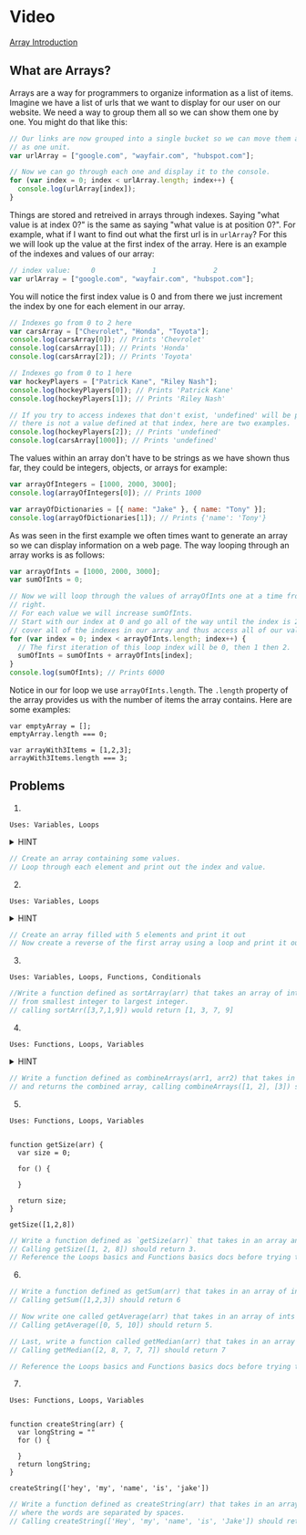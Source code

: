 
# Video
[Array Introduction](https://www.youtube.com/watch?v=o3kLpOSHubY)

## What are Arrays?

Arrays are a way for programmers to organize information as a list of items. Imagine we have a list of urls
that we want to display for our user on our website. We need a way to group them all so we can show them one by one. You might do that like this:

```javascript
// Our links are now grouped into a single bucket so we can move them around in our program
// as one unit.
var urlArray = ["google.com", "wayfair.com", "hubspot.com"];

// Now we can go through each one and display it to the console.
for (var index = 0; index < urlArray.length; index++) {
  console.log(urlArray[index]);
}
```

Things are stored and retreived in arrays through indexes. Saying "what value is at index 0?" is the same as saying "what value is at position 0?". For example, what if I want to find out what the first url is in `urlArray`? For this we will look up the value at the first index of the array. Here is an example of the indexes and values of our array:

```javascript
// index value:     0              1              2
var urlArray = ["google.com", "wayfair.com", "hubspot.com"];
```

You will notice the first index value is 0 and from there we just increment the index by one
for each element in our array.

```javascript
// Indexes go from 0 to 2 here
var carsArray = ["Chevrolet", "Honda", "Toyota"];
console.log(carsArray[0]); // Prints 'Chevrolet'
console.log(carsArray[1]); // Prints 'Honda'
console.log(carsArray[2]); // Prints 'Toyota'

// Indexes go from 0 to 1 here
var hockeyPlayers = ["Patrick Kane", "Riley Nash"];
console.log(hockeyPlayers[0]); // Prints 'Patrick Kane'
console.log(hockeyPlayers[1]); // Prints 'Riley Nash'

// If you try to access indexes that don't exist, 'undefined' will be printed because
// there is not a value defined at that index, here are two examples.
console.log(hockeyPlayers[2]); // Prints 'undefined'
console.log(carsArray[1000]); // Prints 'undefined'
```

The values within an array don't have to be strings as we have shown thus far, they could be integers, objects, or arrays for example:

```javascript
var arrayOfIntegers = [1000, 2000, 3000];
console.log(arrayOfIntegers[0]); // Prints 1000

var arrayOfDictionaries = [{ name: "Jake" }, { name: "Tony" }];
console.log(arrayOfDictionaries[1]); // Prints {'name': 'Tony'}
```

As was seen in the first example we often times want to generate an array so we can display information
on a web page. The way looping through an array works is as follows:

```javascript
var arrayOfInts = [1000, 2000, 3000];
var sumOfInts = 0;

// Now we will loop through the values of arrayOfInts one at a time from left to
// right.
// For each value we will increase sumOfInts.
// Start with our index at 0 and go all of the way until the index is 2, this will
// cover all of the indexes in our array and thus access all of our values.
for (var index = 0; index < arrayOfInts.length; index++) {
  // The first iteration of this loop index will be 0, then 1 then 2.
  sumOfInts = sumOfInts + arrayOfInts[index];
}
console.log(sumOfInts); // Prints 6000
```

Notice in our for loop we use `arrayOfInts.length`. The `.length` property of the array provides us with the number of items the array contains. Here are some examples:

```
var emptyArray = [];
emptyArray.length === 0;

var arrayWith3Items = [1,2,3];
arrayWith3Items.length === 3;
```

## Problems

1.

`Uses: Variables, Loops`

<details><summary>HINT</summary>

<p>
  The for loop's starting condition should be 0. Its' ending condition should be the length of your array. Increment the starting condition by 1.
</p>
</details>

```javascript
// Create an array containing some values.
// Loop through each element and print out the index and value.
```

2.

`Uses: Variables, Loops`

<details><summary>HINT</summary>

<p>
  var array = ['a', 'b', 'c', 'd', 'e']
  for () {

  }
  for () {
  
  }
</p>
</details>

```javascript
// Create an array filled with 5 elements and print it out
// Now create a reverse of the first array using a loop and print it out.
```

3.

`Uses: Variables, Loops, Functions, Conditionals`

```javascript
//Write a function defined as sortArray(arr) that takes an array of integers and sorts them
// from smallest integer to largest integer.
// calling sortArr([3,7,1,9]) would return [1, 3, 7, 9]
```

4.

`Uses: Functions, Loops, Variables`

<details><summary>HINT</summary><p>
  
  <pre><code>
function combineArrays(arr1, arr2) {
  var combinedArray = [];
  
  for () {
  
  }

  for () {
  
  }

  return combinedArray;
}

combineArrays([1,2], [3,4,5])
</pre></code>
  
</p></details>


```javascript
// Write a function defined as combineArrays(arr1, arr2) that takes in two arrays and combines them into one
// and returns the combined array, calling combineArrays([1, 2], [3]) should return [1, 2, 3]
```

5.

`Uses: Functions, Loops, Variables`

  <pre><code>
function getSize(arr) {
  var size = 0;
  
  for () {
  
  }

  return size;
}

getSize([1,2,8])
</pre></code>
  
</p></details>

```javascript
// Write a function defined as `getSize(arr)` that takes in an array and gets the size of it.
// Calling getSize([1, 2, 8]) should return 3.
// Reference the Loops basics and Functions basics docs before trying this problem.
```

6.

```javascript
// Write a function defined as getSum(arr) that takes in an array of ints and gets the sum of them.
// Calling getSum([1,2,3]) should return 6

// Now write one called getAverage(arr) that takes in an array of ints and gets the average of them.
// Calling getAverage([0, 5, 10]) should return 5.

// Last, write a function called getMedian(arr) that takes in an array of ints and get the median.
// Calling getMedian([2, 8, 7, 7, 7]) should return 7

// Reference the Loops basics and Functions basics docs before trying this problem.
```

7.

`Uses: Functions, Loops, Variables`

  <pre><code>
function createString(arr) {
  var longString = ""
  for () {
  
  }
  return longString;
}

createString(['hey', 'my', 'name', 'is', 'jake'])
</pre></code>
  
</p></details>

```javascript
// Write a function defined as createString(arr) that takes in an array of strings and returns one long string
// where the words are separated by spaces.
// Calling createString(['Hey', 'my', 'name', 'is', 'Jake']) should return 'Hey my name is jake'
```
